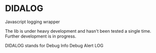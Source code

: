 # DIDALOG
Javascript logging wrapper

The lib is under heavy development and hasn't been tested a single time.
Further development is in progress.

DIDALOG stands for Debug Info Debug Alert LOG